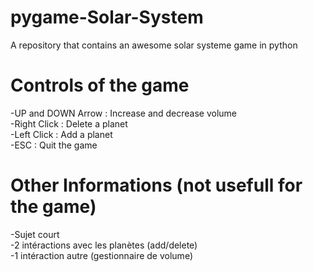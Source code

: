 # pygame-Solar-System
A repository that contains an awesome solar systeme game in python
# Controls of the game

-UP and DOWN Arrow : Increase and decrease volume </br>
-Right Click : Delete a planet </br>
-Left Click : Add a planet </br>
-ESC : Quit the game 

# Other Informations (not usefull for the game)
-Sujet court </br>
-2 intéractions avec les planètes (add/delete) </br>
-1 intéraction autre (gestionnaire de volume) 
